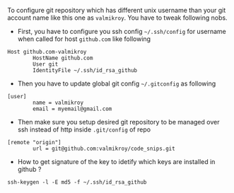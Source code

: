 To configure git repository which has different unix username than your git account name like this one as `valmikroy`. You have to tweak following nobs.

- First, you have to configure you ssh config `~/.ssh/config` for username when called for host `github.com` like following 

```
Host github.com-valmikroy
        HostName github.com
        User git
        IdentityFile ~/.ssh/id_rsa_github
```

- Then you have to update global git config `~/.gitconfig` as following

```
[user]
        name = valmikroy
        email = myemail@gmail.com
```

- Then make sure you setup desired git repository to be managed over ssh instead of http inside `.git/config` of repo

```
[remote "origin"]
        url = git@github.com:valmikroy/code_snips.git
```
- How to get signature of the key to idetify which keys are installed in github ?
```
ssh-keygen -l -E md5 -f ~/.ssh/id_rsa_github
```
